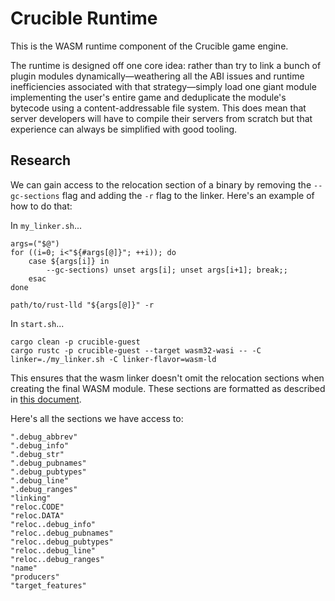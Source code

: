 # Crucible Runtime

This is the WASM runtime component of the Crucible game engine.

The runtime is designed off one core idea: rather than try to link a bunch of plugin modules dynamically—weathering all the ABI issues and runtime inefficiencies associated with that strategy—simply load one giant module implementing the user's entire game and deduplicate the module's bytecode using a content-addressable file system. This does mean that server developers will have to compile their servers from scratch but that experience can always be simplified with good tooling.

## Research

We can gain access to the relocation section of a binary by removing the `--gc-sections` flag and adding the `-r` flag to the linker. Here's an example of how to do that:

In `my_linker.sh`...

```shell
args=("$@")
for ((i=0; i<"${#args[@]}"; ++i)); do
    case ${args[i]} in
        --gc-sections) unset args[i]; unset args[i+1]; break;;
    esac
done

path/to/rust-lld "${args[@]}" -r
```

In `start.sh`...

```shell
cargo clean -p crucible-guest
cargo rustc -p crucible-guest --target wasm32-wasi -- -C linker=./my_linker.sh -C linker-flavor=wasm-ld
```

This ensures that the wasm linker doesn't omit the relocation sections when creating the final WASM module. These sections are formatted as described in [this document](https://github.com/WebAssembly/tool-conventions/blob/main/Linking.md).

Here's all the sections we have access to:

```
".debug_abbrev"
".debug_info"
".debug_str"
".debug_pubnames"
".debug_pubtypes"
".debug_line"
".debug_ranges"
"linking"
"reloc.CODE"
"reloc.DATA"
"reloc..debug_info"
"reloc..debug_pubnames"
"reloc..debug_pubtypes"
"reloc..debug_line"
"reloc..debug_ranges"
"name"
"producers"
"target_features"
```
